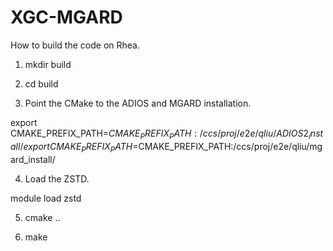 # XGC-MGARD

How to build the code on Rhea.

1. mkdir build

2. cd build

3. Point the CMake to the ADIOS and MGARD installation.

export CMAKE_PREFIX_PATH=$CMAKE_PREFIX_PATH:/ccs/proj/e2e/qliu/ADIOS2_install/
export CMAKE_PREFIX_PATH=$CMAKE_PREFIX_PATH:/ccs/proj/e2e/qliu/mgard_install/

4. Load the ZSTD.

module load zstd

5. cmake ..

6. make


